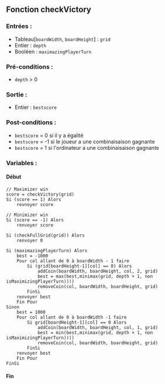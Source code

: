 ## Fonction checkVictory


### Entrées :
- Tableau[`boardWidth`, `boardHeight`] : `grid`
- Entier : `depth`
- Booléen : `maximazingPlayerTurn`

### Pré-conditions :
- `depth` > 0

### Sortie :
- Entier : `bestscore`

### Post-conditions :
- `bestscore` = 0 si il y a égalité
- `bestscore` = -1 si le joueur a une combinaisaison gagnante
- `bestscore` = 1 si l'ordinateur a une combinaisaison gagnante

### Variables :


#### Début

    // Maximizer win
    score = checkVictory(grid)
    Si (score == 1) Alors
        revnoyer score

    // Minimizer win
    Si (score == -1) Alors
        renvoyer score

    Si (checkFullGrid(grid)) Alors
        renvoyer 0

    Si (maximazingPlayerTurn) Alors   
        best = -1000
        Pour col allant de 0 à boardWidth - 1 faire
            Si (grid[boardHeight-1][col] == 0) Alors
                addCoin(boardWidth, boardHeight, col, 2, grid)
                best = max(best,minimax(grid, depth + 1, non isMaximizingPlayerTurn))))
                removeCoin(col, boardWidth, boardHeight, grid)
            FinSi
        renvoyer best
        Fin Pour
    Sinon
        best = 1000
        Pour col allant de 0 à boardWidth -1 faire
            Si grid[boardHeight-1][col] == 0 Alors
                addCoin(boardWidth, boardHeight, col, 1, grid)
                best = min(best,minimax(grid, depth + 1, non isMaximizingPlayerTurn))))     
                removeCoin(col, boardWidth, boardHeight, grid)
            FinSi
        renvoyer best
        Fin Pour
    FinSi

#### Fin
